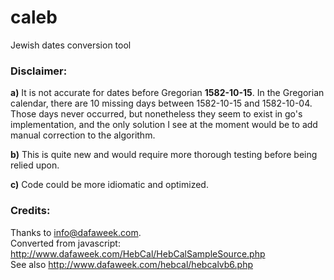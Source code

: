 # caleb
Jewish dates conversion tool

### Disclaimer:
**a)** It is not accurate for dates before Gregorian **1582-10-15**. In the Gregorian calendar, there are 10 missing days between 1582-10-15 and 1582-10-04. Those days never occurred, but nonetheless they seem to exist in go's implementation, and the only solution I see at the moment would be to add manual correction to the algorithm.

**b)** This is quite new and would require more thorough testing before being relied upon.

**c)** Code could be more idiomatic and optimized.

### Credits:
Thanks to info@dafaweek.com.  
Converted from javascript: http://www.dafaweek.com/HebCal/HebCalSampleSource.php  
See also http://www.dafaweek.com/hebcal/hebcalvb6.php
